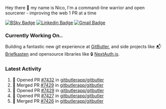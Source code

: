 
Hey there 👋 my name is Nico, I'm a command-line warrior and open sourcerer - improving the web 1 PR at a time

[![BSky Badge](https://img.shields.io/badge/-%20%40ndo.dev%20-%200285FF?style=flat-square&logo=bluesky&color=%23161e27)](https://bsky.app/profile/ndo.dev) [![Linkedin Badge](https://img.shields.io/badge/-ndom91-blue?style=flat-square&logo=Linkedin&logoColor=white&link=https://www.linkedin.com/in/ndom91/)](https://www.linkedin.com/in/ndom91/) [![Gmail Badge](https://img.shields.io/badge/-yo@ndo.dev-c14438?style=flat-square&logo=mail.ru&logoColor=white&link=mailto:yo@ndo.dev)](mailto:yo@ndo.dev)

### Currently Working On..

Building a fantastic new git experience at [GitButler](https://github.com/gitbutlerapp), and side projects like 📬 [Briefkasten](https://briefkastenhq.com) and opensource libraries like 🔒 [NextAuth.js](https://github.com/nextauthjs/next-auth).

<!--START_SECTION_PROFILE_VIEWS:readme-info-->
<!--END_SECTION_PROFILE_VIEWS:readme-info-->

<!--START_SECTION_DAILY_COMMIT:readme-info-->
<!--END_SECTION_DAILY_COMMIT:readme-info-->

<!--START_SECTION_WEEKLY_COMMIT:readme-info-->
<!--END_SECTION_WEEKLY_COMMIT:readme-info-->

### Latest Activity

<!--START_SECTION:activity-->
1. 💪 Opened PR [#7432](https://github.com/gitbutlerapp/gitbutler/pull/7432) in [gitbutlerapp/gitbutler](https://github.com/gitbutlerapp/gitbutler)
2. 🎉 Merged PR [#7429](https://github.com/gitbutlerapp/gitbutler/pull/7429) in [gitbutlerapp/gitbutler](https://github.com/gitbutlerapp/gitbutler)
3. 💪 Opened PR [#7429](https://github.com/gitbutlerapp/gitbutler/pull/7429) in [gitbutlerapp/gitbutler](https://github.com/gitbutlerapp/gitbutler)
4. 💪 Opened PR [#7427](https://github.com/gitbutlerapp/gitbutler/pull/7427) in [gitbutlerapp/gitbutler](https://github.com/gitbutlerapp/gitbutler)
5. 🎉 Merged PR [#7426](https://github.com/gitbutlerapp/gitbutler/pull/7426) in [gitbutlerapp/gitbutler](https://github.com/gitbutlerapp/gitbutler)
<!--END_SECTION:activity-->
